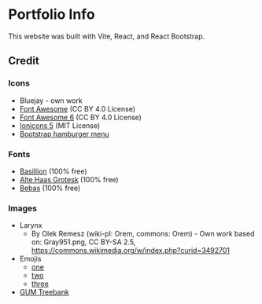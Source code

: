 # Portfolio Info
This website was built with Vite, React, and React Bootstrap.
## Credit
### Icons
- Bluejay - own work
- [Font Awesome](https://react-icons.github.io/react-icons/icons/fa/) (CC BY 4.0 License)
- [Font Awesome 6](https://react-icons.github.io/react-icons/icons/fa6/) (CC BY 4.0 License)
- [Ionicons 5](https://react-icons.github.io/react-icons/icons/io5/) (MIT License)
- [Bootstrap hamburger menu](https://icons.getbootstrap.com/icons/list/)

### Fonts
- [Basillion](https://www.dafont.com/basillion.font) (100% free)
- [Alte Haas Grotesk](https://www.dafont.com/alte-haas-grotesk.font) (100% free)
- [Bebas](https://www.dafont.com/bebas.font) (100% free)

### Images
- Larynx
    -   By Olek Remesz (wiki-pl: Orem, commons: Orem) - Own work based on: Gray951.png, CC BY-SA 2.5, https://commons.wikimedia.org/w/index.php?curid=3492701
- Emojis
    - [one](https://emojipedia.org/apple/ios-18.4/slightly-smiling-face)
    - [two](https://emojipedia.org/apple/ios-18.4/smiling-face-with-smiling-eyes)
    - [three](https://emojipedia.org/apple/ios-18.4/beaming-face-with-smiling-eyes)
- [GUM Treebank](https://gucorpling.org/gum/download.html)